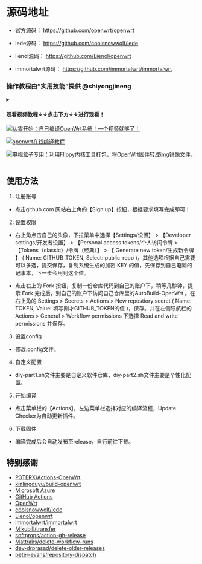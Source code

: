 
# 源码地址

- 官方源码：    https://github.com/openwrt/openwrt      

- lede源码：    https://github.com/coolsnowwolf/lede  

- lienol源码：  https://github.com/Lienol/openwrt 

- immortalwrt源码： https://github.com/immortalwrt/immortalwrt

### 操作教程由“实用技能”提供 @shiyongjineng
<details>
<summary>

#### 观看视频教程↓↓点击下方↓↓进行观看！

[![从零开始：自己编译OpenWrt系统！一个视频就够了！](https://res.cloudinary.com/marcomontalbano/image/upload/v1692411463/video_to_markdown/images/youtube--_3B-y73JRQ4-c05b58ac6eb4c4700831b2b3070cd403.jpg)](https://youtu.be/_3B-y73JRQ4 "从零开始：自己编译OpenWrt系统！一个视频就够了！")

[![openwrt在线编译教程](https://res.cloudinary.com/marcomontalbano/image/upload/v1692156705/video_to_markdown/images/youtube--6j4ofS0GT38-c05b58ac6eb4c4700831b2b3070cd403.jpg)](https://www.youtube.com/watch?v=6j4ofS0GT38 "openwrt在线编译教程")

[![电视盒子专用：利用Flippy内核工具打包，将OpenWrt固件转成img镜像文件，](https://res.cloudinary.com/marcomontalbano/image/upload/v1692927730/video_to_markdown/images/youtube--EPNsHRj3eXE-c05b58ac6eb4c4700831b2b3070cd403.jpg)](https://youtu.be/EPNsHRj3eXE "电视盒子专用：利用Flippy内核工具打包，将OpenWrt固件转成img镜像文件，")

</summary>
</details>

## 使用方法

1. 注册账号

- 点击github.com 网站右上角的【Sign up】按钮，根据要求填写完成即可！


2. 设置权限

- 右上角点击自己的头像，下拉菜单中选择【Settings/设置】 > 【Developer settings/开发者设置】 > 【Personal access tokens/个人访问令牌 > 【Tokens（classic）/令牌（经典）】 > 【 Generate new token/生成新令牌 】 ( Name: GITHUB_TOKEN, Select: public_repo )，其他选项根据自己需要可以多选，提交保存，复制系统生成的加密 KEY 的值，先保存到自己电脑的记事本，下一步会用到这个值。

- 点击右上的 Fork 按钮，复制一份仓库代码到自己的账户下，稍等几秒钟，提示 Fork 完成后，到自己的账户下访问自己仓库里的AutoBuild-OpenWrt 。在右上角的 Settings > Secrets > Actions > New repostiory secret ( Name: TOKEN, Value: 填写刚才GITHUB_TOKEN的值 )，保存。并在左侧导航栏的 Actions > General > Workflow permissions 下选择 Read and write permissions 并保存。


3. 设置config
   
- 修改.config文件。


4. 自定义配置

 - diy-part1.sh文件主要是自定义软件仓库，diy-part2.sh文件主要是个性化配置。

    
   
5. 开始编译
 
 - 点击菜单栏的【Actions】，左边菜单栏选择对应的编译流程，Update Checker为自动更新插件。
 
 
6. 下载固件
 - 编译完成后会自动发布至release，自行前往下载。


 ## 特别感谢

 - [P3TERX/Actions-OpenWrt](https://github.com/P3TERX/Actions-OpenWrt)
 - [xinlingduyu/build-openwrt](https://github.com/xinlingduyu/build-openwrt)
 - [Microsoft Azure](https://azure.microsoft.com)
 - [GitHub Actions](https://github.com/features/actions)
 - [OpenWrt](https://github.com/openwrt/openwrt)
 - [coolsnowwolf/lede](https://github.com/coolsnowwolf/lede)
 - [Lienol/openwrt](https://github.com/Lienol/openwrt)
 - [immortalwrt/immortalwrt](https://github.com/immortalwrt/immortalwrt)
 - [Mikubill/transfer](https://github.com/Mikubill/transfer)
 - [softprops/action-gh-release](https://github.com/softprops/action-gh-release)
 - [Mattraks/delete-workflow-runs](https://github.com/Mattraks/delete-workflow-runs)
 - [dev-drprasad/delete-older-releases](https://github.com/dev-drprasad/delete-older-releases)
 - [peter-evans/repository-dispatch](https://github.com/peter-evans/repository-dispatch)

  
